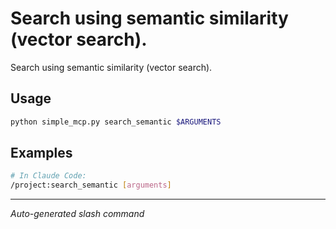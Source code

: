 # Search using semantic similarity (vector search).

Search using semantic similarity (vector search).

## Usage

```bash
python simple_mcp.py search_semantic $ARGUMENTS
```

## Examples

```bash
# In Claude Code:
/project:search_semantic [arguments]
```

---
*Auto-generated slash command*
